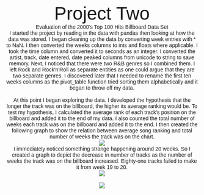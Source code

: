<center>
<br>
<font face="arial">
<font size="32">Project Two</font>
<br>
Evaluation of the 2000's Top 100 Hits Billboard Data Set


<br>
I started the project by reading in the data with pandas then looking at how the data was stored.  I began cleaning up the data by converting week entries with * to NaN.  I then converted the weeks columns to ints and floats where applicable.  I took the time column and converted it to seconds as an integer.  I converted the artist, track, date entered, date peaked columns from unicode to string to save memory.  Next, I noticed that there were two R&B genres so I combined them.  I left Rock and Rock'n'Roll as separate entities as one could argue that they are two separate genres.  I discovered later that I needed to rename the first ten weeks columns as the pivot_table function tried sorting them alphabetically and it began to throw off my data.
<br><br>
At this point I began exploring the data.  I developed the hypothesis that the longer the track was on the billboard, the higher its average ranking would be.  To test my hypothesis, I calculated the average rank of each track's position on the billboard and added it to the end of my data.  I also counted the total number of weeks each track was on the billboard and added it to the end.  I then created the following graph to show the relation between average song ranking and total number of weeks the track was on the chart.
<br>
<img src="https://jasanford24.github.io/images/billboard_scatter.png">
<br>
I immediately noticed something strange happening around 20 weeks.  So I created a graph to depict the decrease in number of tracks as the number of weeks the track was on the billboard increased.  Eighty-one tracks failed to make it from week 19 to 20.  
<br>
<img src="https://jasanford24.github.io/images/falloff_line.png">
<br><br>
<img src="https://jasanford24.github.io/images/genres_bar.png">
</center>
